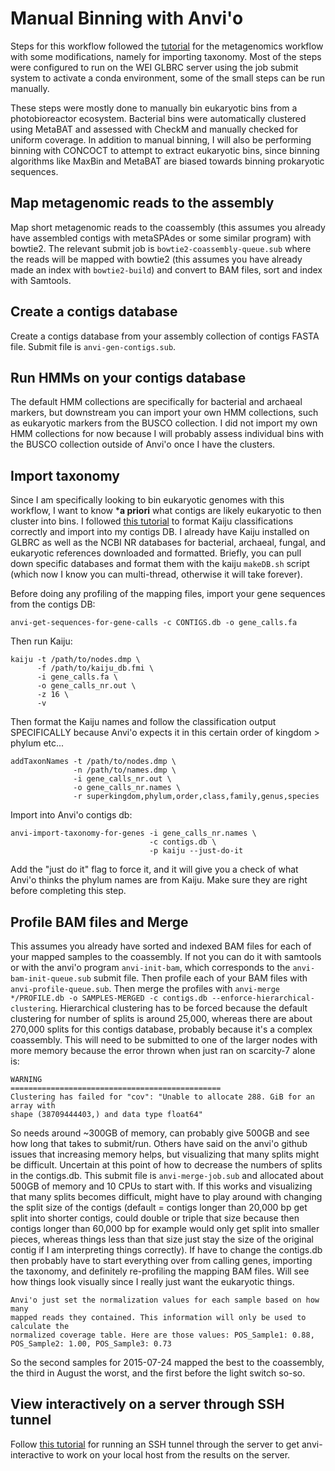 # Manual Binning with Anvi'o 

Steps for this workflow followed the [tutorial](http://merenlab.org/2016/06/22/anvio-tutorial-v2/#anvi-merge) for the metagenomics workflow with some modifications, namely for importing taxonomy. Most of the steps were configured to run on the WEI GLBRC server using the job submit system to activate a conda environment, some of the small steps can be run manually. 

These steps were mostly done to manually bin eukaryotic bins from a photobioreactor ecosystem. Bacterial bins were automatically clustered using MetaBAT and assessed with CheckM and manually checked for uniform coverage. In addition to manual binning, I will also be performing binning with CONCOCT to attempt to extract eukaryotic bins, since binning algorithms like MaxBin and MetaBAT are biased towards binning prokaryotic sequences. 

## Map metagenomic reads to the assembly

Map short metagenomic reads to the coassembly (this assumes you already have assembled contigs with metaSPAdes or some similar program) with bowtie2. The relevant submit job is `bowtie2-coassembly-queue.sub` where the reads will be mapped with bowtie2 (this assumes you have already made an index with `bowtie2-build`) and convert to BAM files, sort and index with Samtools. 

## Create a contigs database

Create a contigs database from your assembly collection of contigs FASTA file. Submit file is `anvi-gen-contigs.sub`. 

## Run HMMs on your contigs database

The default HMM collections are specifically for bacterial and archaeal markers, but downstream you can import your own HMM collections, such as eukaryotic markers from the BUSCO collection. I did not import my own HMM collections for now because I will probably assess individual bins with the BUSCO collection outside of Anvi'o once I have the clusters. 

## Import taxonomy 

Since I am specifically looking to bin eukaryotic genomes with this workflow, I want to know ***a priori** what contigs are likely eukaryotic to then cluster into bins. I followed [this tutorial](http://merenlab.org/2016/06/18/importing-taxonomy/) to format Kaiju classifications correctly and import into my contigs DB. I already have Kaiju installed on GLBRC as well as the NCBI NR databases for bacterial, archaeal, fungal, and eukaryotic references downloaded and formatted. Briefly, you can pull down specific databases and format them with the kaiju `makeDB.sh` script (which now I know you can multi-thread, otherwise it will take forever). 

Before doing any profiling of the mapping files, import your gene sequences from the contigs DB: 

```
anvi-get-sequences-for-gene-calls -c CONTIGS.db -o gene_calls.fa
```

Then run Kaiju:

```
kaiju -t /path/to/nodes.dmp \
      -f /path/to/kaiju_db.fmi \
      -i gene_calls.fa \
      -o gene_calls_nr.out \
      -z 16 \
      -v
```

Then format the Kaiju names and follow the classification output SPECIFICALLY because Anvi'o expects it in this certain order of kingdom > phylum etc...

```
addTaxonNames -t /path/to/nodes.dmp \
              -n /path/to/names.dmp \
              -i gene_calls_nr.out \
              -o gene_calls_nr.names \
              -r superkingdom,phylum,order,class,family,genus,species
```

Import into Anvi'o contigs db: 

```
anvi-import-taxonomy-for-genes -i gene_calls_nr.names \
                               -c contigs.db \
                               -p kaiju --just-do-it
```

Add the "just do it" flag to force it, and it will give you a check of what Anvi'o thinks the phylum names are from Kaiju. Make sure they are right before completing this step. 

## Profile BAM files and Merge

This assumes you already have sorted and indexed BAM files for each of your mapped samples to the coassembly. If not you can do it with samtools or with the anvi'o program `anvi-init-bam`, which corresponds to the `anvi-bam-init-queue.sub` submit file. Then profile each of your BAM files with `anvi-profile-queue.sub`. Then merge the profiles with `anvi-merge */PROFILE.db -o SAMPLES-MERGED -c contigs.db --enforce-hierarchical-clustering`. Hierarchical clustering has to be forced because the default clustering for number of splits is around 25,000, whereas there are about 270,000 splits for this contigs database, probably because it's a complex coassembly. This will need to be submitted to one of the larger nodes with more memory because the error thrown when just ran on scarcity-7 alone is: 

```
WARNING
===============================================
Clustering has failed for "cov": "Unable to allocate 288. GiB for an array with
shape (38709444403,) and data type float64"
```

So needs around ~300GB of memory, can probably give 500GB and see how long that takes to submit/run. Others have said on the anvi'o github issues that increasing memory helps, but visualizing that many splits might be difficult. Uncertain at this point of how to decrease the numbers of splits in the contigs.db. This submit file is `anvi-merge-job.sub` and allocated about 500GB of memory and 10 CPUs to start with. If this works and visualizing that many splits becomes difficult, might have to play around with changing the split size of the contigs (default = contigs longer than 20,000 bp get split into shorter contigs, could double or triple that size because then contigs longer than 60,000 bp for example would only get split into smaller pieces, whereas things less than that size just stay the size of the original contig if I am interpreting things correctly). If have to change the contigs.db then probably have to start everything over from calling genes, importing the taxonomy, and definitely re-profiling the mapping BAM files. Will see how things look visually since I really just want the eukaryotic things. 

```
Anvi'o just set the normalization values for each sample based on how many
mapped reads they contained. This information will only be used to calculate the
normalized coverage table. Here are those values: POS_Sample1: 0.88,
POS_Sample2: 1.00, POS_Sample3: 0.73
```

So the second samples for 2015-07-24 mapped the best to the coassembly, the third in August the worst, and the first before the light switch so-so.  

## View interactively on a server through SSH tunnel

Follow [this tutorial](http://merenlab.org/2015/11/28/visualizing-from-a-server/) for running an SSH tunnel through the server to get anvi-interactive to work on your local host from the results on the server. 

